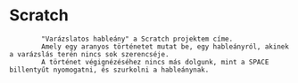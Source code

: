 # Scratch
            "Varázslatos hableány" a Scratch projektem címe.  
            Amely egy aranyos történetet mutat be, egy hableányról, akinek a varázslás terén nincs sok szerencséje.
            A történet végignézéséhez nincs más dolgunk, mint a SPACE billentyűt nyomogatni, és szurkolni a hableánynak.
